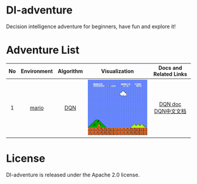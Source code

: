 # DI-adventure

Decision intelligence adventure for beginners, have fun and explore it!

# Adventure List
|  No  |                Environment               |                 Algorithm               |         Visualization            |                   Docs and Related Links                   |
| :--: | :--------------------------------------: | :---------------------------------: | :--------------------------------:|:---------------------------------------------------------: |
|  1   |       [mario](https://github.com/Kautenja/gym-super-mario-bros)    | [DQN](https://storage.googleapis.com/deepmind-media/dqn/DQNNaturePaper.pdf)   | ![mario](./mario_dqn/assets/mario.gif)     |  [DQN doc](https://di-engine-docs.readthedocs.io/en/latest/12_policies/dqn.html)<br>[DQN中文文档](https://di-engine-docs.readthedocs.io/zh_CN/latest/12_policies/dqn_zh.html)|

# License
DI-adventure is released under the Apache 2.0 license.
